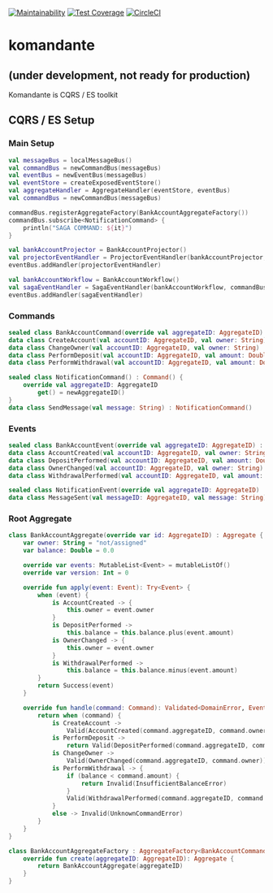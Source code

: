 [![Maintainability](https://api.codeclimate.com/v1/badges/f6f81a8ab5b6b1070f33/maintainability)](https://codeclimate.com/github/hasanozgan/komandante/maintainability)
[![Test Coverage](https://api.codeclimate.com/v1/badges/f6f81a8ab5b6b1070f33/test_coverage)](https://codeclimate.com/github/hasanozgan/komandante/test_coverage)
[![CircleCI](https://circleci.com/gh/hasanozgan/komandante.svg?style=svg)](https://circleci.com/gh/hasanozgan/komandante)

# komandante

## (under development, not ready for production)

Komandante is CQRS / ES toolkit

## CQRS / ES Setup

### Main Setup
```kotlin
val messageBus = localMessageBus()
val commandBus = newCommandBus(messageBus)
val eventBus = newEventBus(messageBus)
val eventStore = createExposedEventStore()
val aggregateHandler = AggregateHandler(eventStore, eventBus)
val commandBus = newCommandBus(messageBus)

commandBus.registerAggregateFactory(BankAccountAggregateFactory())
commandBus.subscribe<NotificationCommand> {
    println("SAGA COMMAND: ${it}")
}

val bankAccountProjector = BankAccountProjector()
val projectorEventHandler = ProjectorEventHandler(bankAccountProjector, commandBus)
eventBus.addHandler(projectorEventHandler)

val bankAccountWorkflow = BankAccountWorkflow()
val sagaEventHandler = SagaEventHandler(bankAccountWorkflow, commandBus)
eventBus.addHandler(sagaEventHandler)
```


### Commands
```kotlin
sealed class BankAccountCommand(override val aggregateID: AggregateID) : Command()
data class CreateAccount(val accountID: AggregateID, val owner: String) : BankAccountCommand(accountID)
data class ChangeOwner(val accountID: AggregateID, val owner: String) : BankAccountCommand(accountID)
data class PerformDeposit(val accountID: AggregateID, val amount: Double) : BankAccountCommand(accountID)
data class PerformWithdrawal(val accountID: AggregateID, val amount: Double) : BankAccountCommand(accountID)

sealed class NotificationCommand() : Command() {
    override val aggregateID: AggregateID
        get() = newAggregateID()
}
data class SendMessage(val message: String) : NotificationCommand()
```

### Events
```kotlin
sealed class BankAccountEvent(override val aggregateID: AggregateID) : Event()
data class AccountCreated(val accountID: AggregateID, val owner: String) : BankAccountEvent(accountID)
data class DepositPerformed(val accountID: AggregateID, val amount: Double) : BankAccountEvent(accountID)
data class OwnerChanged(val accountID: AggregateID, val owner: String) : BankAccountEvent(accountID)
data class WithdrawalPerformed(val accountID: AggregateID, val amount: Double) : BankAccountEvent(accountID)

sealed class NotificationEvent(override val aggregateID: AggregateID) : Event()
data class MessageSent(val messageID: AggregateID, val message: String) : NotificationEvent(messageID)
```

### Root Aggregate

```kotlin
class BankAccountAggregate(override var id: AggregateID) : Aggregate {
    var owner: String = "not/assigned"
    var balance: Double = 0.0

    override var events: MutableList<Event> = mutableListOf()
    override var version: Int = 0

    override fun apply(event: Event): Try<Event> {
        when (event) {
            is AccountCreated -> {
                this.owner = event.owner
            }
            is DepositPerformed ->
                this.balance = this.balance.plus(event.amount)
            is OwnerChanged -> {
                this.owner = event.owner
            }
            is WithdrawalPerformed ->
                this.balance = this.balance.minus(event.amount)
        }
        return Success(event)
    }

    override fun handle(command: Command): Validated<DomainError, Event> {
        return when (command) {
            is CreateAccount ->
                Valid(AccountCreated(command.aggregateID, command.owner))
            is PerformDeposit ->
                return Valid(DepositPerformed(command.aggregateID, command.amount))
            is ChangeOwner ->
                Valid(OwnerChanged(command.aggregateID, command.owner))
            is PerformWithdrawal -> {
                if (balance < command.amount) {
                    return Invalid(InsufficientBalanceError)
                }
                Valid(WithdrawalPerformed(command.aggregateID, command.amount))
            }
            else -> Invalid(UnknownCommandError)
        }
    }
}

class BankAccountAggregateFactory : AggregateFactory<BankAccountCommand, BankAccountEvent> {
    override fun create(aggregateID: AggregateID): Aggregate {
        return BankAccountAggregate(aggregateID)
    }
}
```